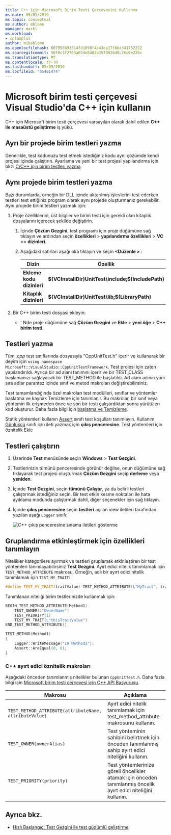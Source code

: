 ```yaml
---
title: C++ için Microsoft Birim Testi Çerçevesini Kullanma
ms.date: 05/01/2019
ms.topic: conceptual
ms.author: mblome
manager: markl
ms.workload:
- cplusplus
author: mikeblome
ms.openlocfilehash: 607956b93014fd1058f4a43ea17f6ba341752222
ms.sourcegitcommit: 50f0c3f2763a05de8482b3579026d9c76c0e226c
ms.translationtype: MT
ms.contentlocale: tr-TR
ms.lasthandoff: 05/09/2019
ms.locfileid: "65461474"
---
```

# <a name="use-the-microsoft-unit-testing-framework-for-c-in-visual-studio"></a>Microsoft birim testi çerçevesi Visual Studio'da C++ için kullanın

C++ için Microsoft birim testi çerçevesi varsayılan olarak dahil edilen **C++ ile masaüstü geliştirme** iş yükü.

## <a name="separate_project"></a> Ayrı bir projede birim testleri yazma

Genellikle, test kodunuzu test etmek istediğiniz kodu aynı çözümde kendi projesi içinde çalıştırın. Ayarlama ve yeni bir test projesi yapılandırma için bkz: [C/C++ için birim testleri yazma](writing-unit-tests-for-c-cpp.md).

## <a name="same_project"></a> Aynı projede birim testleri yazma

Bazı durumlarda, örneğin bir DLL içinde aktarılmış işlevlerini test ederken testleri test ettiğiniz program olarak aynı projede oluşturmanız gerekebilir. Aynı projede birim testleri yazmak için:

1. Proje özelliklerini, üst bilgiler ve birim testi için gerekli olan kitaplık dosyalarını içerecek şekilde değiştirin.

   1. İçinde **Çözüm Gezgini**, test programı için proje düğümüne sağ tıklayın ve ardından seçin **özellikleri** > **yapılandırma özellikleri**  >  **VC ++ dizinleri**.

   2. Aşağıdaki satırları aşağı oka tıklayın ve seçin  **\<Düzenle >** :

      | Dizin | Özellik |
      |-| - |
      | **Ekleme kodu dizinleri** | **$(VCInstallDir)UnitTest\include;$(IncludePath)** |
      | **Kitaplık dizinleri** | **$(VCInstallDir)UnitTest\lib;$(LibraryPath)** |

2. Bir C++ birim testi dosyası ekleyin:

   - ' Nde proje düğümüne sağ **Çözüm Gezgini** ve **Ekle** > **yeni öğe** > **C++ birim testi**.

## <a name="write-the-tests"></a>Testleri yazma

Tüm *.cpp* test sınıflarında dosyasıyla "CppUnitTest.h" içerir ve kullanarak bir deyim için `using namespace Microsoft::VisualStudio::CppUnitTestFramework`. Test projesi için zaten yapılandırıldı. Ayrıca bir ad alanı tanımını içerir ve bir TEST_CLASS başlamanızı sağlayacak bir TEST_METHOD ile başlatıldı. Ad alanı adının yanı sıra adlar parantez içinde sınıf ve metod makroları değiştirebilirsiniz.

Test tamamlandığında özel makroları test modülleri, sınıflar ve yöntemler başlatma ve kaynak Temizleme için tanımlanır. Bu makrolar, bir sınıf veya yöntemin ilk erişmeden önce ve son bir testi çalıştırdıktan sonra yürütülen kod oluşturur. Daha fazla bilgi için [başlatma ve Temizleme](microsoft-visualstudio-testtools-cppunittestframework-api-reference.md#Initialize_and_cleanup).

Statik yöntemleri kullanın [Assert](microsoft-visualstudio-testtools-cppunittestframework-api-reference.md#general_asserts) sınıfı test koşulları tanımlayın. Kullanım [Günlükçü](microsoft-visualstudio-testtools-cppunittestframework-api-reference.md#logger) sınıfı için ileti yazmak için **çıkış penceresine**. Test yöntemleri için öznitelik Ekle

## <a name="run-the-tests"></a>Testleri çalıştırın

1. Üzerinde **Test** menüsünde seçin **Windows** > **Test Gezgini**.

1. Testlerinizin tümünü penceresinde görünür değilse, onun düğümüne sağ tıklayarak test projesi oluşturmak **Çözüm Gezgini** seçip **derleme** veya **yeniden**.

1. İçinde **Test Gezgini**, seçin **tümünü Çalıştır**, ya da belirli testleri çalıştırmak istediğiniz seçin. Bir test etkin kesme noktaları ile hata ayıklama modunda çalıştırmak dahil, diğer seçenekler için sağ tıklayın.

1. İçinde **çıkış penceresine** seçin **testleri** açılan view iletileri tarafından yazılan aşağı `Logger` sınıfı:

   ![C++ çıkış penceresine sınama iletileri gösterme](media/cpp-test-output-window.png)

## <a name="define-traits-to-enable-grouping"></a>Gruplandırma etkinleştirmek için özellikleri tanımlayın

Nitelikler kategorilere ayırmak ve testleri gruplamak etkinleştiren bir test yöntemleri tanımlayabilirsiniz **Test Gezgini**. Ayırt edici nitelik tanımlamak için `TEST_METHOD_ATTRIBUTE` makrosu. Örneğin, adlı bir ayırt edici nitelik tanımlamak için `TEST_MY_TRAIT`:

```cpp
#define TEST_MY_TRAIT(traitValue) TEST_METHOD_ATTRIBUTE(L"MyTrait", traitValue)
```

 Tanımlanan niteliği birim testlerinizde kullanmak için:

```cpp
BEGIN_TEST_METHOD_ATTRIBUTE(Method1)
    TEST_OWNER(L"OwnerName")
    TEST_PRIORITY(1)
    TEST_MY_TRAIT(L"thisTraitValue")
END_TEST_METHOD_ATTRIBUTE()

TEST_METHOD(Method1)
{
    Logger::WriteMessage("In Method1");
    Assert::AreEqual(0, 0);
}
```

### <a name="c-trait-attribute-macros"></a>C++ ayırt edici öznitelik makroları

Aşağıdaki önceden tanımlanmış nitelikler bulunan `CppUnitTest.h`. Daha fazla bilgi için [Microsoft birim testi çerçevesi için C++ API Başvurusu](microsoft-visualstudio-testtools-cppunittestframework-api-reference.md).

|Makrosu|Açıklama|
|-|-----------------|
|`TEST_METHOD_ATTRIBUTE(attributeName, attributeValue)`|Ayırt edici nitelik tanımlamak için test_method_attrıbute makrosunu kullanın.|
|`TEST_OWNER(ownerAlias)`|Test yönteminin sahibini belirtmek için önceden tanımlanmış sahip ayırt edici niteliğini kullanın.|
|`TEST_PRIORITY(priority)`|Test yöntemlerinize göreli öncelikler atamak için önceden tanımlanmış öncelik ayırt edici niteliğini kullanın.|

## <a name="see-also"></a>Ayrıca bkz.

- [Hızlı Başlangıç: Test Gezgini ile test güdümlü geliştirme](../test/quick-start-test-driven-development-with-test-explorer.md)
